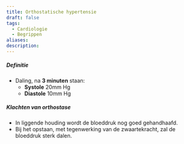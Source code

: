 ```yaml
---
title: Orthostatische hypertensie
draft: false
tags:
  - Cardiologie
  - Begrippen
aliases: 
description:
---
```



##### Definitie
- Daling, na **3 minuten** staan:
	- **Systole** 20mm Hg
	- **Diastole** 10mm Hg


 ##### Klachten van orthostase
 
  - In liggende houding wordt de bloeddruk nog goed gehandhaafd.
  - Bij het opstaan, met tegenwerking van de zwaartekracht, zal de bloeddruk sterk dalen.
